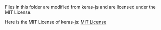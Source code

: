 Files in this folder are modified from keras-js and are licensed under the MIT License.

Here is the MIT License of keras-js:
[MIT License](https://github.com/transcranial/keras-js/blob/master/LICENSE)

